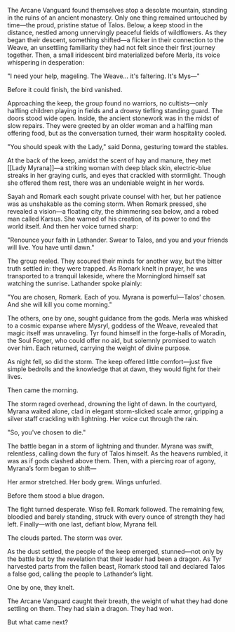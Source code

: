 The Arcane Vanguard found themselves atop a desolate mountain, standing in the ruins of an ancient monastery. Only one thing remained untouched by time—the proud, pristine statue of Talos. Below, a keep stood in the distance, nestled among unnervingly peaceful fields of wildflowers. As they began their descent, something shifted—a flicker in their connection to the Weave, an unsettling familiarity they had not felt since their first journey together. Then, a small iridescent bird materialized before Merla, its voice whispering in desperation:

"I need your help, mageling. The Weave… it's faltering. It's Mys—"

Before it could finish, the bird vanished.

Approaching the keep, the group found no warriors, no cultists—only halfling children playing in fields and a drowsy tiefling standing guard. The doors stood wide open. Inside, the ancient stonework was in the midst of slow repairs. They were greeted by an older woman and a halfling man offering food, but as the conversation turned, their warm hospitality cooled.

"You should speak with the Lady," said Donna, gesturing toward the stables.

At the back of the keep, amidst the scent of hay and manure, they met [[Lady Myrana]]—a striking woman with deep black skin, electric-blue streaks in her graying curls, and eyes that crackled with stormlight. Though she offered them rest, there was an undeniable weight in her words.

Sayah and Romark each sought private counsel with her, but her patience was as unshakable as the coming storm. When Romark pressed, she revealed a vision—a floating city, the shimmering sea below, and a robed man called Karsus. She warned of his creation, of its power to end the world itself. And then her voice turned sharp:

"Renounce your faith in Lathander. Swear to Talos, and you and your friends will live. You have until dawn."

The group reeled. They scoured their minds for another way, but the bitter truth settled in: they were trapped. As Romark knelt in prayer, he was transported to a tranquil lakeside, where the Morninglord himself sat watching the sunrise. Lathander spoke plainly:

"You are chosen, Romark. Each of you. Myrana is powerful—Talos’ chosen. And she will kill you come morning."

The others, one by one, sought guidance from the gods. Merla was whisked to a cosmic expanse where Mysryl, goddess of the Weave, revealed that magic itself was unraveling. Tyr found himself in the forge-halls of Moradin, the Soul Forger, who could offer no aid, but solemnly promised to watch over him. Each returned, carrying the weight of divine purpose.

As night fell, so did the storm. The keep offered little comfort—just five simple bedrolls and the knowledge that at dawn, they would fight for their lives.

Then came the morning.

The storm raged overhead, drowning the light of dawn. In the courtyard, Myrana waited alone, clad in elegant storm-slicked scale armor, gripping a silver staff crackling with lightning. Her voice cut through the rain.

"So, you've chosen to die."

The battle began in a storm of lightning and thunder. Myrana was swift, relentless, calling down the fury of Talos himself. As the heavens rumbled, it was as if gods clashed above them. Then, with a piercing roar of agony, Myrana’s form began to shift—

Her armor stretched. Her body grew. Wings unfurled.

Before them stood a blue dragon.

The fight turned desperate. Wisp fell. Romark followed. The remaining few, bloodied and barely standing, struck with every ounce of strength they had left. Finally—with one last, defiant blow, Myrana fell.

The clouds parted. The storm was over.

As the dust settled, the people of the keep emerged, stunned—not only by the battle but by the revelation that their leader had been a dragon. As Tyr harvested parts from the fallen beast, Romark stood tall and declared Talos a false god, calling the people to Lathander’s light.

One by one, they knelt.

The Arcane Vanguard caught their breath, the weight of what they had done settling on them. They had slain a dragon. They had won.

But what came next?